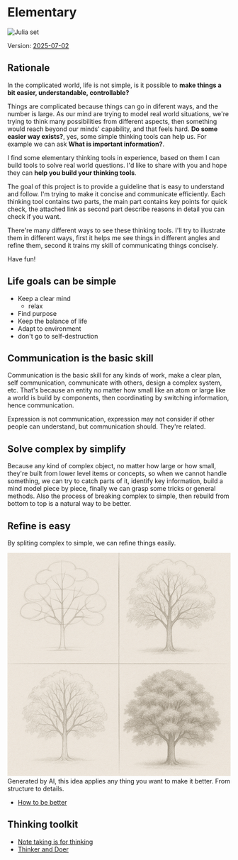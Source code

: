 # Elementary

![Julia set](./Julia_set.png=250x250)

Version: [2025-07-02](https://kaimingtao.github.io/Elementary/)

## Rationale

In the complicated world, life is not simple, is it possible to **make things a bit easier, understandable, controllable?**

Things are complicated because things can go in diferent ways, and the number is large. As our mind are trying to model real world situations, we're trying to think many possibilities from different aspects, then something would reach beyond our minds' capability, and that feels hard. **Do some easier way exists?**, yes, some simple thinking tools can help us. For example we can ask **What is important information?**.

I find some elementary thinking tools in experience, based on them I can build tools to solve real world questions. I'd like to share with you and hope they can **help you build your thinking tools**.

The goal of this project is to provide a guideline that is easy to understand and follow. I'm trying to make it concise and communicate efficiently. Each thinking tool contains two parts, the main part contains key points for quick check, the attached link as second part describe reasons in detail you can check if you want.

There're many different ways to see these thinking tools. I'll try to illustrate them in different ways, first it helps me see things in different angles and refine them, second it trains my skill of communicating things concisely.

Have fun!


## Life goals can be simple

- Keep a clear mind
    - relax
- Find purpose
- Keep the balance of life
- Adapt to environment
- don't go to self-destruction

## Communication is the basic skill

Communication is the basic skill for any kinds of work, make a clear plan, self communication, communicate with others, design a complex system, etc. That's because an entity no matter how small like an atom or large like a world is build by components, then coordinating by switching information, hence communication.

Expression is not communication, expression may not consider if other people can understand, but communication should. They're related.

## Solve complex by simplify

Because any kind of complex object, no matter how large or how small, they're built from lower level items or concepts, so when we cannot handle something, we can try to catch parts of it, identify key information, build a mind model piece by piece, finally we can grasp some tricks or general methods. Also the process of breaking complex to simple, then rebuild from bottom to top is a natural way to be better.

## Refine is easy

By spliting complex to simple, we can refine things easily.

![Refinement](refinement.png)
Generated by AI, this idea applies any thing you want to make it better. From structure to details.

- [How to be better](./how-to-be-better/how-to-be-better.md)


## Thinking toolkit

- [Note taking is for thinking](./Note-taking-is-for-thinking.md)
- [Thinker and Doer](./thinker-and-doer/thinker-and-doer.md)
